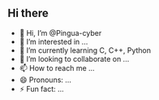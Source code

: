 ## Hi there 

- 👋 Hi, I’m @Pingua-cyber
- 👀 I’m interested in ...
- 🌱 I’m currently learning  C, C++, Python
- 💞️ I’m looking to collaborate on ...
- 📫 How to reach me ...
- 😄 Pronouns: ...
- ⚡ Fun fact: ...

<!---
Pingua-cyber/Pingua-cyber is a ✨ special ✨ repository because its `README.md` (this file) appears on your GitHub profile.
You can click the Preview link to take a look at your changes.
--->
